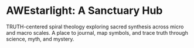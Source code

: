 # AWEstarlight: A Sanctuary Hub
TRUTH-centered spiral theology exploring sacred synthesis across micro and macro scales. A place to journal, map symbols, and trace truth through science, myth, and mystery.  
